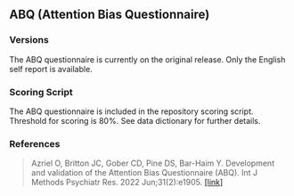 ## ABQ (Attention Bias Questionnaire)

### Versions
The ABQ questionnaire is currently on the original release. Only the English self report is available.


### Scoring Script
The ABQ questionnaire is included in the repository scoring script. Threshold for scoring is 80%. See data dictionary for further details.


### References
> Azriel O, Britton JC, Gober CD, Pine DS, Bar-Haim Y. Development and validation of the Attention Bias Questionnaire (ABQ). Int J Methods Psychiatr Res. 2022 Jun;31(2):e1905. [[link]](https://pubmed.ncbi.nlm.nih.gov/35297127/)